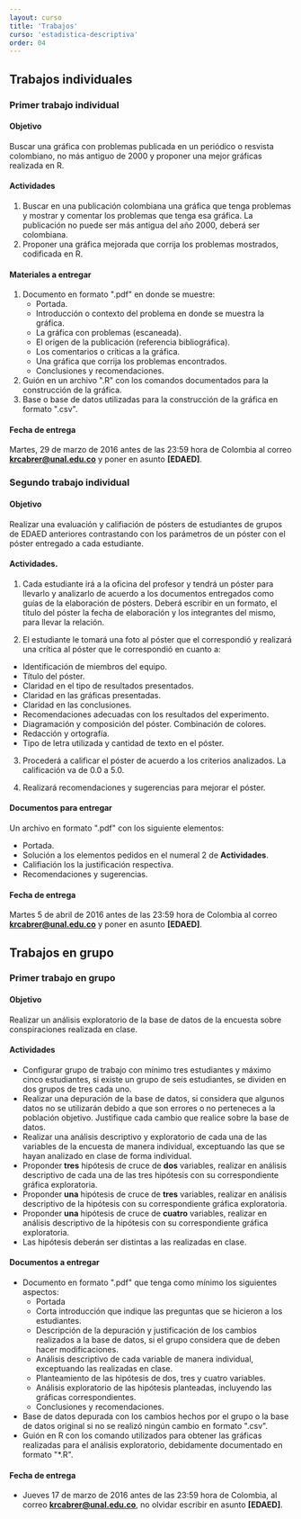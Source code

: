 ```yaml
---
layout: curso
title: 'Trabajos'
curso: 'estadistica-descriptiva'
order: 04
---
```


## Trabajos individuales

### Primer trabajo individual

#### Objetivo

Buscar una gráfica con problemas publicada en un periódico o resvista colombiano, no
más antiguo de 2000 y proponer una mejor gráficas realizada en R.

#### Actividades

1. Buscar en una publicación colombiana una gráfica que tenga problemas y
   mostrar y comentar los problemas que tenga esa gráfica. La publicación
   no puede ser más antigua del año 2000, deberá ser colombiana.
2. Proponer una gráfica mejorada que corrija los problemas mostrados,
   codificada en R.
   
#### Materiales a entregar

1. Documento en formato ".pdf" en donde se muestre:
   * Portada.
   * Introducción o contexto del problema en donde se muestra la gráfica.
   * La gráfica con problemas (escaneada).
   * El origen de la publicación (referencia bibliográfica).
   * Los comentarios o críticas a la gráfica.
   * Una gráfica que corrija los problemas encontrados.
   * Conclusiones y recomendaciones.
2. Guión en un archivo ".R" con los comandos documentados para
   la construcción de la gráfica.
3. Base o base de datos utilizadas para la construcción de la 
   gráfica en formato ".csv".
   
#### Fecha de entrega

Martes, 29 de marzo de 2016 antes de las 23:59 hora de Colombia al
correo **krcabrer@unal.edu.co** y poner en asunto **[EDAED]**.

### Segundo trabajo individual

#### Objetivo

Realizar una evaluación y califiación de pósters de estudiantes de grupos
de EDAED anteriores contrastando con los parámetros de un póster con
el póster entregado a cada estudiante.

#### Actividades.

1. Cada estudiante irá a la oficina del profesor y tendrá un póster para
llevarlo y analizarlo de acuerdo a los documentos entregados como guías de
la elaboración de pósters. Deberá escribir en un formato, el título del póster
la fecha de elaboración y los integrantes del mismo, para llevar la relación.

2. El estudiante le tomará una foto al póster que el correspondió y realizará 
una crítica al póster que le correspondió en cuanto a:
  * Identificación de miembros del equipo.
  * Título del póster.
  * Claridad en el tipo de resultados presentados.
  * Claridad en las gráficas presentadas.
  * Claridad en las conclusiones.
  * Recomendaciones adecuadas con los resultados del experimento.
  * Diagramación y composición del póster. Combinación de colores. 
  * Redacción y ortografía.
  * Tipo de letra utilizada y cantidad de texto en el póster.

3. Procederá a calificar el póster de acuerdo a los criterios analizados.
   La calificación va de 0.0 a 5.0.
   
4. Realizará recomendaciones y sugerencias para mejorar el póster.

#### Documentos para entregar

Un archivo en formato ".pdf" con los siguiente elementos:

 - Portada.
 - Solución a los elementos pedidos en el numeral 2 de **Actividades**.
 - Califiación los la justificación respectiva.
 - Recomendaciones y sugerencias.
 
#### Fecha de entrega

Martes 5 de abril de 2016 antes de las 23:59 hora de Colombia al
correo **krcabrer@unal.edu.co** y poner en asunto **[EDAED]**.
    


## Trabajos en grupo

### Primer trabajo en grupo

#### Objetivo 
   Realizar un análisis exploratorio de la base de datos de la encuesta sobre
   conspiraciones realizada en clase.

#### Actividades

- Configurar grupo de trabajo con mínimo tres estudiantes y máximo cinco estudiantes,
  si existe un grupo de seis estudiantes, se dividen en dos grupos de tres cada uno. 
- Realizar una depuración de la base de datos, si considera que algunos datos 
  no se utilizarán debido a que son errores o no perteneces a la población objetivo.
  Justifique cada cambio que realice sobre la base de datos.
- Realizar una análisis descriptivo y exploratorio de cada una de las variables de
  la encuesta de manera individual, exceptuando las que se hayan analizado en clase de forma individual.
- Proponder **tres** hipótesis de cruce de **dos** variables, realizar en análisis descriptivo de
  cada una de las tres hipótesis con su correspondiente gráfica exploratoria.
- Proponder **una** hipótesis de cruce de **tres** variables, realizar en análisis descriptivo de
  la hipótesis con su correspondiente gráfica exploratoria.
- Proponder **una** hipótesis de cruce de **cuatro** variables, realizar en análisis descriptivo de
  la hipótesis con su correspondiente gráfica exploratoria. 
- Las hipótesis deberán ser distintas a las realizadas en clase.

#### Documentos a entregar

- Documento en formato ".pdf" que tenga como mínimo los siguientes aspectos:
  * Portada
  * Corta introducción que indique las preguntas que se hicieron a los estudiantes.
  * Descripción de la depuración y justificación de los cambios realizados a la base de datos,
    si el grupo considera que de deben hacer modificaciones.
  * Análisis descriptivo de cada variable de manera individual, exceptuando las realizadas en clase.
  * Planteamiento de las hipótesis de dos, tres y cuatro variables.
  * Análisis exploratorio de las hipótesis planteadas, incluyendo las gráficas correspondientes.
  * Conclusiones y recomendaciones.
- Base de datos depurada con los cambios hechos por el grupo o la base de datos original si no
  se realizó ningún cambio en formato ".csv".
- Guión en R con los comando utilizados para obtener las gráficas realizadas para el análisis
  exploratorio, debidamente documentado en formato "*.R".

#### Fecha de entrega
- Jueves 17 de marzo de 2016 antes de las 23:59 hora de Colombia, al correo **krcabrer@unal.edu.co**,
  no olvidar escribir en asunto **[EDAED]**. 


